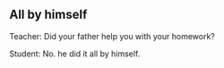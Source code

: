 ## All by himself  


Teacher: Did your father help you with your homework?  


Student: No. he did it all by himself.
